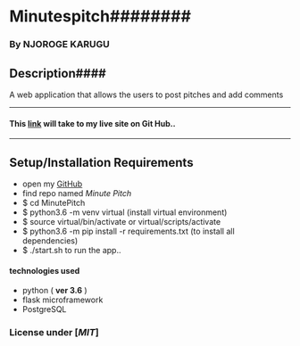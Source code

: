 # Minutespitch########

### By **NJOROGE KARUGU**

## Description####
A web application that allows the users to post pitches and add comments 

---

#### This [link](https://github.com/6UK/Pitch) will take to my live site on Git Hub..

---

## Setup/Installation Requirements

* open my [GitHub](https://github.com/6UK/Pitch)
* find repo named *Minute Pitch*
* $ cd MinutePitch
* $ python3.6 -m venv virtual (install virtual environment)
* $ source virtual/bin/activate or virtual/scripts/activate
* $ python3.6 -m pip install -r requirements.txt (to install all dependencies)
* $ ./start.sh to run the app..

#### technologies used 
* python ( **ver 3.6** )
* flask microframework
* PostgreSQL


### License under [***MIT***]

